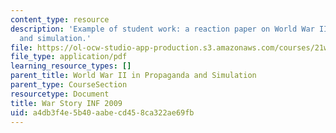 ```yaml
---
content_type: resource
description: 'Example of student work: a reaction paper on World War II in propaganda
  and simulation.'
file: https://ol-ocw-studio-app-production.s3.amazonaws.com/courses/21w-784-becoming-digital-writing-about-media-change-fall-2009/a4db3f4e5b40aabecd458ca322ae69fb_MIT21W_784F09_War_Story_IN.pdf
file_type: application/pdf
learning_resource_types: []
parent_title: World War II in Propaganda and Simulation
parent_type: CourseSection
resourcetype: Document
title: War Story INF 2009
uid: a4db3f4e-5b40-aabe-cd45-8ca322ae69fb
---
```

